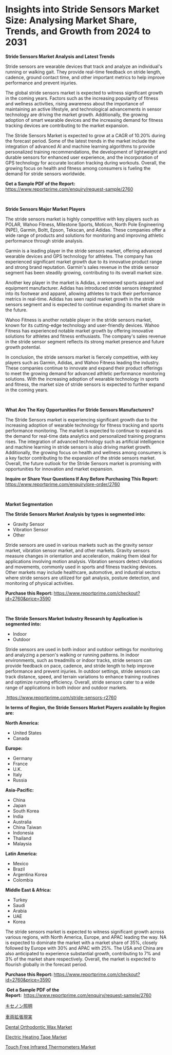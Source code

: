 <p><h1>Insights into Stride Sensors Market Size: Analysing Market Share, Trends, and Growth from 2024 to 2031</h1></p><p><strong>Stride Sensors Market Analysis and Latest Trends</strong></p>
<p><p>Stride sensors are wearable devices that track and analyze an individual's running or walking gait. They provide real-time feedback on stride length, cadence, ground contact time, and other important metrics to help improve performance and prevent injuries.</p><p>The global stride sensors market is expected to witness significant growth in the coming years. Factors such as the increasing popularity of fitness and wellness activities, rising awareness about the importance of maintaining an active lifestyle, and technological advancements in sensor technology are driving the market growth. Additionally, the growing adoption of smart wearable devices and the increasing demand for fitness tracking devices are contributing to the market expansion.</p><p>The Stride Sensors Market is expected to grow at a CAGR of 10.20% during the forecast period. Some of the latest trends in the market include the integration of advanced AI and machine learning algorithms to provide personalized training recommendations, the development of lightweight and durable sensors for enhanced user experience, and the incorporation of GPS technology for accurate location tracking during workouts. Overall, the growing focus on health and fitness among consumers is fueling the demand for stride sensors worldwide.</p></p>
<p><strong>Get a Sample PDF of the Report:&nbsp;</strong> <a href="https://www.reportprime.com/enquiry/request-sample/2760">https://www.reportprime.com/enquiry/request-sample/2760</a></p>
<p>&nbsp;</p>
<p><strong>Stride Sensors Major Market Players</strong></p>
<p><p>The stride sensors market is highly competitive with key players such as POLAR, Wahoo Fitness, Milestone Sports, Moticon, North Pole Engineering (NPE), Garmin, Boltt, Epson, Tekscan, and Adidas. These companies offer a wide range of products and solutions for monitoring and improving athletic performance through stride analysis.</p><p>Garmin is a leading player in the stride sensors market, offering advanced wearable devices and GPS technology for athletes. The company has experienced significant market growth due to its innovative product range and strong brand reputation. Garmin's sales revenue in the stride sensor segment has been steadily growing, contributing to its overall market size.</p><p>Another key player in the market is Adidas, a renowned sports apparel and equipment manufacturer. Adidas has introduced stride sensors integrated into its footwear and apparel, allowing athletes to track their performance metrics in real-time. Adidas has seen rapid market growth in the stride sensors segment and is expected to continue expanding its market share in the future.</p><p>Wahoo Fitness is another notable player in the stride sensors market, known for its cutting-edge technology and user-friendly devices. Wahoo Fitness has experienced notable market growth by offering innovative solutions for athletes and fitness enthusiasts. The company's sales revenue in the stride sensor segment reflects its strong market presence and future growth potential.</p><p>In conclusion, the stride sensors market is fiercely competitive, with key players such as Garmin, Adidas, and Wahoo Fitness leading the industry. These companies continue to innovate and expand their product offerings to meet the growing demand for advanced athletic performance monitoring solutions. With the increasing adoption of wearable technology in sports and fitness, the market size of stride sensors is expected to further expand in the coming years.</p></p>
<p>&nbsp;</p>
<p><strong>What Are The Key Opportunities For Stride Sensors Manufacturers?</strong></p>
<p><p>The Stride Sensors market is experiencing significant growth due to the increasing adoption of wearable technology for fitness tracking and sports performance monitoring. The market is expected to continue to expand as the demand for real-time data analytics and personalized training programs rises. The integration of advanced technology such as artificial intelligence and machine learning in stride sensors is also driving market growth. Additionally, the growing focus on health and wellness among consumers is a key factor contributing to the expansion of the stride sensors market. Overall, the future outlook for the Stride Sensors market is promising with opportunities for innovation and market expansion.</p></p>
<p><strong>Inquire or Share Your Questions If Any Before Purchasing This Report:</strong> <a href="https://www.reportprime.com/enquiry/pre-order/2760">https://www.reportprime.com/enquiry/pre-order/2760</a></p>
<p>&nbsp;</p>
<p><strong>Market Segmentation</strong></p>
<p><strong>The Stride Sensors Market Analysis by types is segmented into:</strong></p>
<p><ul><li>Gravity Sensor</li><li>Vibration Sensor</li><li>Other</li></ul></p>
<p><p>Stride sensors are used in various markets such as the gravity sensor market, vibration sensor market, and other markets. Gravity sensors measure changes in orientation and acceleration, making them ideal for applications involving motion analysis. Vibration sensors detect vibrations and movements, commonly used in sports and fitness tracking devices. Other markets may include healthcare, automotive, and industrial sectors where stride sensors are utilized for gait analysis, posture detection, and monitoring of physical activities.</p></p>
<p><strong>Purchase this Report:&nbsp;</strong><a href="https://www.reportprime.com/checkout?id=2760&price=3590">https://www.reportprime.com/checkout?id=2760&price=3590</a></p>
<p>&nbsp;</p>
<p><strong>The Stride Sensors Market Industry Research by Application is segmented into:</strong></p>
<p><ul><li>Indoor</li><li>Outdoor</li></ul></p>
<p><p>Stride sensors are used in both indoor and outdoor settings for monitoring and analyzing a person's walking or running patterns. In indoor environments, such as treadmills or indoor tracks, stride sensors can provide feedback on pace, cadence, and stride length to help improve performance and prevent injuries. In outdoor settings, stride sensors can track distance, speed, and terrain variations to enhance training routines and optimize running efficiency. Overall, stride sensors cater to a wide range of applications in both indoor and outdoor markets.</p></p>
<p><a href="https://www.reportprime.com/stride-sensors-r2760">&nbsp;https://www.reportprime.com/stride-sensors-r2760</a></p>
<p><strong>In terms of Region, the Stride Sensors Market Players available by Region are:</strong></p>
<p>
    <p> <strong> North America: </strong>
        <ul>
            <li>United States</li>
            <li>Canada</li>
        </ul>
        </p> 
    <p> <strong> Europe: </strong>
        <ul>
            <li>Germany</li>
            <li>France</li>
            <li>U.K.</li>
            <li>Italy</li>
            <li>Russia</li>
        </ul>
        </p> 
    <p> <strong> Asia-Pacific: </strong>
        <ul>
            <li>China</li>
            <li>Japan</li>
            <li>South Korea</li>
            <li>India</li>
            <li>Australia</li>
            <li>China Taiwan</li>
            <li>Indonesia</li>
            <li>Thailand</li>
            <li>Malaysia</li>
        </ul>
        </p> 
    <p> <strong> Latin America: </strong>
        <ul>
            <li>Mexico</li>
            <li>Brazil</li>
            <li>Argentina Korea</li>
            <li>Colombia</li>
        </ul>
        </p> 
    <p> <strong> Middle East & Africa: </strong>
        <ul>
            <li>Turkey</li>
            <li>Saudi</li>
            <li>Arabia</li>
            <li>UAE</li>
            <li>Korea</li>
        </ul>
    </p>
    </p>
<p><p>The stride sensors market is expected to witness significant growth across various regions, with North America, Europe, and APAC leading the way. NA is expected to dominate the market with a market share of 35%, closely followed by Europe with 30% and APAC with 25%. The USA and China are also anticipated to experience substantial growth, contributing to 7% and 3% of the market share respectively. Overall, the market is expected to flourish globally in the forecast period.</p></p>
<p><strong>Purchase this Report: </strong><a href="https://www.reportprime.com/checkout?id=2760&price=3590">https://www.reportprime.com/checkout?id=2760&price=3590</a></p>
<p>&nbsp;<strong>Get a Sample PDF of the Report:&nbsp;&nbsp;</strong><a href="https://www.reportprime.com/enquiry/request-sample/2760">https://www.reportprime.com/enquiry/request-sample/2760</a></p>
<p><strong></strong></p>
<p><p><a href="https://medium.com/@peterpatel626/%E3%82%B0%E3%83%AD%E3%83%BC%E3%83%90%E3%83%AB%E3%82%AD%E3%82%BB%E3%83%8E%E3%83%B3%E7%85%A7%E6%98%8E%E5%B8%82%E5%A0%B4%E3%83%88%E3%83%AC%E3%83%B3%E3%83%89-%E6%88%90%E9%95%B7%E6%A9%9F%E4%BC%9A%E3%81%A8%E8%AA%B2%E9%A1%8C%E3%81%AB%E9%96%A2%E3%81%99%E3%82%8B%E6%B4%9E%E5%AF%9F-2024%E5%B9%B4%E3%81%8B%E3%82%892031%E5%B9%B4%E3%81%BE%E3%81%A7%E4%BA%88%E6%B8%AC-14b9b749df1d">キセノン照明</a></p><p><a href="https://medium.com/@terrellconn2023/%E6%AC%A1%E3%81%AE%E6%96%87%E3%82%92%E6%97%A5%E6%9C%AC%E8%AA%9E%E3%81%AB%E7%BF%BB%E8%A8%B3%E3%81%97%E3%81%A6%E3%81%8F%E3%81%A0%E3%81%95%E3%81%84-%E3%82%B0%E3%83%AD%E3%83%BC%E3%83%90%E3%83%AB%E8%87%AA%E5%8B%95%E8%BB%8A%E6%8B%A1%E5%BC%B5%E7%8F%BE%E5%AE%9F%E7%94%A3%E6%A5%AD%E8%AA%BF%E6%9F%BB%E3%83%AC%E3%83%9D%E3%83%BC%E3%83%88-%E7%AB%B6%E4%BA%89%E3%81%AE%E6%A7%98%E7%9B%B8-%E5%B8%82%E5%A0%B4%E8%A6%8F%E6%A8%A1-%E5%9C%B0%E5%9F%9F%E3%81%AE%E7%8A%B6%E6%B3%81%E3%81%A8%E5%B0%86%E6%9D%A5%E3%81%AE%E5%B1%95%E6%9C%9B%E4%BA%88%E6%B8%AC-2024%E5%B9%B4%E3%81%8B%E3%82%892031%E5%B9%B4%E3%81%BE%E3%81%A7-45c26f3aba7d">車両拡張現実</a></p><p><a href="https://issuu.com/reportprime-2/docs/dental-orthodontic-wax-market-size-2030.pptx">Dental Orthodontic Wax Market</a></p><p><a href="https://github.com/santosh758595/Market-Research-Report-List-5/blob/main/electric-heating-tape-market.md">Electric Heating Tape Market</a></p><p><a href="https://issuu.com/reportprime-2/docs/touch-free-infrared-thermometers-market-size-2030.">Touch Free Infrared Thermometers Market</a></p></p>